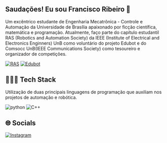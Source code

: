 ## Saudações! Eu sou Francisco Ribeiro 🤖

Um excêntrico estudante de Engenharia Mecatrônica - Controle e Automação da Universidade de Brasília apaixonado por ficção científica, matemática e programação. Atualmente, faço parte do capítulo estudantil RAS (Robotics and Automation Society) da IEEE (Institute of Electrical and Electronics Enginners) UnB como voluntário do projeto Edubot e do Comsocc UnB(IEEE Communications Society) como tesoureiro e organizador de competições. 


[![RAS](https://img.shields.io/website?label=RAS&style=for-the-badge&url=https://edu.ieee.org/br-unbras/ras/)](https://edu.ieee.org/br-unbras/ras/)
[![Edubot](https://img.shields.io/website?label=EDUBOT&style=for-the-badge&url=https://edu.ieee.org/br-unbras/edubot/)](https://edu.ieee.org/br-unbras/edubot/)


## 👨🏽‍💻 Tech Stack
Utilização de duas principais linguagens de programação que auxiliam nos projetos de automação e robótica.

![python](https://img.shields.io/badge/Python-FFD43B?style=for-the-badge&logo=python&logoColor=blue)
![C++](https://img.shields.io/badge/C%2B%2B-00599C?style=for-the-badge&logo=c%2B%2B&logoColor=white)





## 🌐 Socials
[![Instagram](https://img.shields.io/badge/Instagram-E4405F?style=for-the-badge&logo=instagram&logoColor=white)](https://www.instagram.com/_megamano/)




